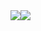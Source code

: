 <body style="display: flex;">
  <img style="display:block;" src="https://github-readme-stats.vercel.app/api?username=ramadityo&theme=dark&show_icons=true&hide_border=true&count_private=true" />
  <img style="display:block;" src="https://github-readme-stats.vercel.app/api/top-langs/?username=ramadityo&theme=dark&show_icons=true&hide_border=true&layout=compact" />
</body>
